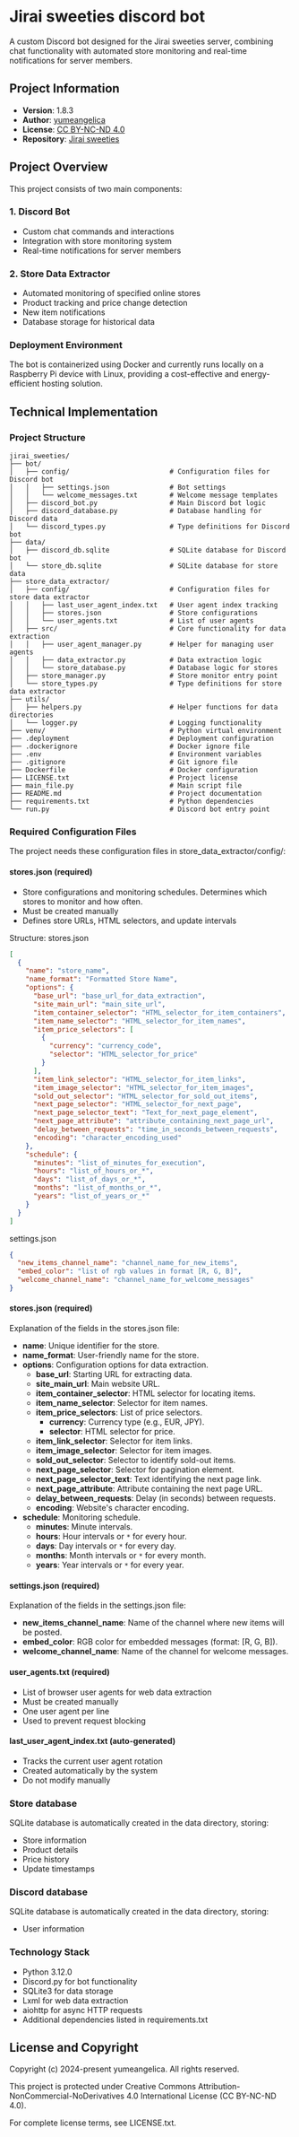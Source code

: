 # Jirai sweeties discord bot

A custom Discord bot designed for the Jirai sweeties server, combining chat functionality with automated store monitoring and real-time notifications for server members.

## Project Information

- **Version**: 1.8.3
- **Author**: [yumeangelica](https://github.com/yumeangelica)
- **License**: [CC BY-NC-ND 4.0](LICENSE.txt)
- **Repository**: [Jirai sweeties](https://github.com/yumeangelica/jirai_sweeties)

## Project Overview

This project consists of two main components:

### 1. Discord Bot

- Custom chat commands and interactions
- Integration with store monitoring system
- Real-time notifications for server members

### 2. Store Data Extractor

- Automated monitoring of specified online stores
- Product tracking and price change detection
- New item notifications
- Database storage for historical data

### Deployment Environment

The bot is containerized using Docker and currently runs locally on a Raspberry Pi device with Linux, providing a cost-effective and energy-efficient hosting solution.

## Technical Implementation

### Project Structure

```
jirai_sweeties/
├── bot/
│   ├── config/                         # Configuration files for Discord bot
│   │   ├── settings.json               # Bot settings
│   │   └── welcome_messages.txt        # Welcome message templates
│   ├── discord_bot.py                  # Main Discord bot logic
│   ├── discord_database.py             # Database handling for Discord data
│   └── discord_types.py                # Type definitions for Discord bot
├── data/
│   ├── discord_db.sqlite               # SQLite database for Discord bot
│   └── store_db.sqlite                 # SQLite database for store data
├── store_data_extractor/
│   ├── config/                         # Configuration files for store data extractor
│   │   ├── last_user_agent_index.txt   # User agent index tracking
│   │   ├── stores.json                 # Store configurations
│   │   └── user_agents.txt             # List of user agents
│   ├── src/                            # Core functionality for data extraction
│   │   ├── user_agent_manager.py       # Helper for managing user agents
│   │   ├── data_extractor.py           # Data extraction logic
│   │   └── store_database.py           # Database logic for stores
│   ├── store_manager.py                # Store monitor entry point
│   └── store_types.py                  # Type definitions for store data extractor
├── utils/
│   ├── helpers.py                      # Helper functions for data directories
│   └── logger.py                       # Logging functionality
├── venv/                               # Python virtual environment
├── .deployment                         # Deployment configuration
├── .dockerignore                       # Docker ignore file
├── .env                                # Environment variables
├── .gitignore                          # Git ignore file
├── Dockerfile                          # Docker configuration
├── LICENSE.txt                         # Project license
├── main_file.py                        # Main script file
├── README.md                           # Project documentation
├── requirements.txt                    # Python dependencies
└── run.py                              # Discord bot entry point
```

### Required Configuration Files

The project needs these configuration files in store_data_extractor/config/:

#### stores.json (required)

- Store configurations and monitoring schedules. Determines which stores to monitor and how often.
- Must be created manually
- Defines store URLs, HTML selectors, and update intervals

Structure:
stores.json

```json
[
  {
    "name": "store_name",
    "name_format": "Formatted Store Name",
    "options": {
      "base_url": "base_url_for_data_extraction",
      "site_main_url": "main_site_url",
      "item_container_selector": "HTML_selector_for_item_containers",
      "item_name_selector": "HTML_selector_for_item_names",
      "item_price_selectors": [
        {
          "currency": "currency_code",
          "selector": "HTML_selector_for_price"
        }
      ],
      "item_link_selector": "HTML_selector_for_item_links",
      "item_image_selector": "HTML_selector_for_item_images",
      "sold_out_selector": "HTML_selector_for_sold_out_items",
      "next_page_selector": "HTML_selector_for_next_page",
      "next_page_selector_text": "Text_for_next_page_element",
      "next_page_attribute": "attribute_containing_next_page_url",
      "delay_between_requests": "time_in_seconds_between_requests",
      "encoding": "character_encoding_used"
    },
    "schedule": {
      "minutes": "list_of_minutes_for_execution",
      "hours": "list_of_hours_or_*",
      "days": "list_of_days_or_*",
      "months": "list_of_months_or_*",
      "years": "list_of_years_or_*"
    }
  }
]
```

settings.json

```json
{
  "new_items_channel_name": "channel_name_for_new_items",
  "embed_color": "list of rgb values in format [R, G, B]",
  "welcome_channel_name": "channel_name_for_welcome_messages"
}
```

#### stores.json (required)
Explanation of the fields in the stores.json file:
- **name**: Unique identifier for the store.
- **name_format**: User-friendly name for the store.
- **options**: Configuration options for data extraction.
  - **base_url**: Starting URL for extracting data.
  - **site_main_url**: Main website URL.
  - **item_container_selector**: HTML selector for locating items.
  - **item_name_selector**: Selector for item names.
  - **item_price_selectors**: List of price selectors.
    - **currency**: Currency type (e.g., EUR, JPY).
    - **selector**: HTML selector for price.
  - **item_link_selector**: Selector for item links.
  - **item_image_selector**: Selector for item images.
  - **sold_out_selector**: Selector to identify sold-out items.
  - **next_page_selector**: Selector for pagination element.
  - **next_page_selector_text**: Text identifying the next page link.
  - **next_page_attribute**: Attribute containing the next page URL.
  - **delay_between_requests**: Delay (in seconds) between requests.
  - **encoding**: Website's character encoding.
- **schedule**: Monitoring schedule.
  - **minutes**: Minute intervals.
  - **hours**: Hour intervals or `*` for every hour.
  - **days**: Day intervals or `*` for every day.
  - **months**: Month intervals or `*` for every month.
  - **years**: Year intervals or `*` for every year.

#### settings.json (required)
Explanation of the fields in the settings.json file:
- **new_items_channel_name**: Name of the channel where new items will be posted.
- **embed_color**: RGB color for embedded messages (format: [R, G, B]).
- **welcome_channel_name**: Name of the channel for welcome messages.

#### user_agents.txt (required)

- List of browser user agents for web data extraction
- Must be created manually
- One user agent per line
- Used to prevent request blocking

#### last_user_agent_index.txt (auto-generated)

- Tracks the current user agent rotation
- Created automatically by the system
- Do not modify manually

### Store database

SQLite database is automatically created in the data directory, storing:

- Store information
- Product details
- Price history
- Update timestamps

### Discord database

SQLite database is automatically created in the data directory, storing:

- User information

### Technology Stack

- Python 3.12.0
- Discord.py for bot functionality
- SQLite3 for data storage
- Lxml for web data extraction
- aiohttp for async HTTP requests
- Additional dependencies listed in requirements.txt

## License and Copyright

Copyright (c) 2024-present yumeangelica. All rights reserved.

This project is protected under Creative Commons Attribution-NonCommercial-NoDerivatives 4.0 International License (CC BY-NC-ND 4.0).

For complete license terms, see LICENSE.txt.
